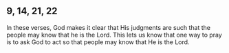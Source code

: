 ## 9, 14, 21, 22
In these verses, God makes it clear that His judgments are such that the people may know
that he is the Lord. This lets us know that one way to pray is to ask God to act so that
people may know that He is the Lord.